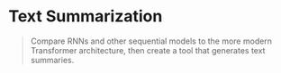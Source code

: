 # Text Summarization

> Compare RNNs and other sequential models to the more modern Transformer architecture, then create a tool that generates text summaries.
